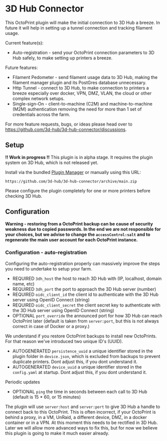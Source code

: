 # 3D Hub Connector

This OctoPrint plugin will make the initial connection to 3D Hub a breeze. In future it will help in setting up a tunnel connection and tracking filament usage.

Current feature(s):
- Auto-registration - send your OctoPrint connection parameters to 3D Hub safely, to make setting up printers a breeze.

Future features:
- Filament Pedometer - send filament usage data to 3D Hub, making the filament manager plugin and its PostGres database unnecessary.
- Http Tunnel - connect to 3D Hub, to make connection to printers a breeze especially over docker, VPN, DMZ, VLAN, the cloud or other complex network setups.
- Single-sign-On - client-to-machine (C2M) and machine-to-machine (M2M) authentication removing the need for more than 1 set of credentials across the farm.

For more feature requests, bugs, or ideas please head over to https://github.com/3d-hub/3d-hub-connector/discussions.

## Setup
**!! Work in progress !!**
This plugin is in alpha stage. It requires the plugin system on 3D Hub, which is not released yet.

Install via the bundled [Plugin Manager](https://docs.octoprint.org/en/master/bundledplugins/pluginmanager.html)
or manually using this URL:

    https://github.com/3d-hub/3d-hub-connector/archive/main.zip

Please configure the plugin completely for one or more printers before checking 3D Hub.

## Configuration
**Warning - restoring from a OctoPrint backup can be cause of security weakness due to copied passwords. In the end we are not responsible for your choices, but we advise to change the `accessControl:salt` and to regenerate the main user account for each OctoPrint instance.**

### Configuration - auto-registration
Configuring the auto-registration properly can massively improve the steps you need to undertake to setup your farm.
- REQUIRED `3dh_host` the host to reach 3D Hub with (IP, localhost, domain name, etc)
- REQUIRED `3dh_port` the port to approach the 3D Hub server (number)
- REQUIRED `oidc_client_id` the client id to authenticate with the 3D Hub server using OpenID Connect (string)
- REQUIRED `oidc_client_secret` the client secret key to authenticate with the 3D Hub server using OpenID Connect (string)
- OPTIONAL `port_override` the announced port for how 3D Hub can reach OctoPrint later (default is taken from `server:port`, but this is not always correct in case of Docker or a proxy.)

We understand if you restore OctoPrint backups to install new OctoPrints. For that reason we've introduced two unique ID's (UUID).
- AUTOGENERATED `persistence_uuid` a unique identifier stored in the plugin folder in `device.json`, which is excluded from backups to prevent duplicate printers. Dont adjust this, if you dont understand it.
- AUTOGENERATED `device_uuid` a unique identifier stored in the `config.yaml` at startup. Dont adjust this, if you dont understand it.

Periodic updates
- OPTIONAL `ping` the time in seconds between each call to 3D Hub (default is 15 * 60, or 15 minutes)

The plugin will use `server:host` and `server:port` to give 3D Hub a handle to connect back to this OctoPrint. This is often incorrect, if your OctoPrint is behind a proxy, in a VM, UnRaid, a different device, DMZ, in a docker container or in a VPN.
At this moment this needs to be rectified in 3D Hub. Later we will allow more advanced ways to fix this, but for now we believe this plugin is going to make it much easier already.
